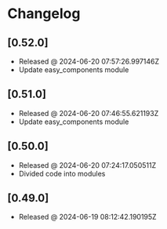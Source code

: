 # Changelog

## [0.52.0]

- Released @ 2024-06-20 07:57:26.997146Z
- Update easy_components module

## [0.51.0]

- Released @ 2024-06-20 07:46:55.621193Z
- Update easy_components module

## [0.50.0]

- Released @ 2024-06-20 07:24:17.050511Z
- Divided code into modules

## [0.49.0]

- Released @ 2024-06-19 08:12:42.190195Z

